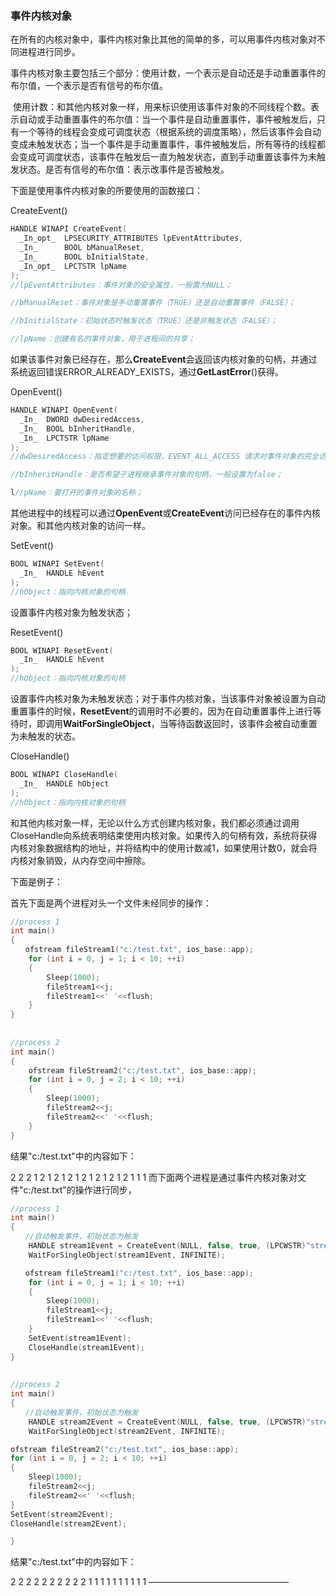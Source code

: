 ### 事件内核对象

​		在所有的内核对象中，事件内核对象比其他的简单的多，可以用事件内核对象对不同进程进行同步。

​		事件内核对象主要包括三个部分：使用计数，一个表示是自动还是手动重置事件的布尔值，一个表示是否有信号的布尔值。

​		使用计数：和其他内核对象一样，用来标识使用该事件对象的不同线程个数。
​		表示自动或手动重置事件的布尔值：当一个事件是自动重置事件，事件被触发后，只有一个等待的线程会变成可调度状态（根据系统的调度策略），然后该事件会自动变成未触发状态；当一个事件是手动重置事件，事件被触发后，所有等待的线程都会变成可调度状态，该事件在触发后一直为触发状态，直到手动重置该事件为未触发状态。
​		是否有信号的布尔值：表示改事件是否被触发。

下面是使用事件内核对象的所要使用的函数接口：

CreateEvent()

```c++
HANDLE WINAPI CreateEvent(
  _In_opt_  LPSECURITY_ATTRIBUTES lpEventAttributes,
  _In_      BOOL bManualReset,
  _In_      BOOL bInitialState,
  _In_opt_  LPCTSTR lpName
);
//lpEventAttributes：事件对象的安全属性，一般置为NULL；

//bManualReset：事件对象是手动重置事件（TRUE）还是自动重置事件（FALSE）；

//bInitialState：初始状态时触发状态（TRUE）还是非触发状态（FALSE）；

//lpName：创建有名的事件对象，用于进程间的共享；
```



如果该事件对象已经存在，那么**CreateEvent**会返回该内核对象的句柄，并通过系统返回错误ERROR_ALREADY_EXISTS，通过**GetLastError**()获得。

OpenEvent()

```c++
HANDLE WINAPI OpenEvent(
  _In_  DWORD dwDesiredAccess,
  _In_  BOOL bInheritHandle,
  _In_  LPCTSTR lpName
);
//dwDesiredAccess：指定想要的访问权限，EVENT_ALL_ACCESS 请求对事件对象的完全访问，EVENT_MODIFY_STATE 允许使用 SetEvent,，ResetEvent和PulseEvent函数；

//bInheritHandle：是否希望子进程继承事件对象的句柄，一般设置为false；

l//pName：要打开的事件对象的名称；
```



​		其他进程中的线程可以通过**OpenEvent**或**CreateEvent**访问已经存在的事件内核对象。和其他内核对象的访问一样。

SetEvent()

```c++
BOOL WINAPI SetEvent(
  _In_  HANDLE hEvent
);
//hObject：指向内核对象的句柄
```

设置事件内核对象为触发状态；

ResetEvent()

```c++
BOOL WINAPI ResetEvent(
  _In_  HANDLE hEvent
);
//hObject：指向内核对象的句柄
```

设置事件内核对象为未触发状态；对于事件内核对象，当该事件对象被设置为自动重置事件的时候，**ResetEvent**的调用时不必要的，因为在自动重置事件上进行等待时，即调用**WaitForSingleObject**，当等待函数返回时，该事件会被自动重置为未触发的状态。

CloseHandle()

```c++
BOOL WINAPI CloseHandle(
  _In_  HANDLE hObject
);
//hObject：指向内核对象的句柄
```

和其他内核对象一样，无论以什么方式创建内核对象，我们都必须通过调用CloseHandle向系统表明结束使用内核对象。如果传入的句柄有效，系统将获得内核对象数据结构的地址，并将结构中的使用计数减1，如果使用计数0，就会将内核对象销毁，从内存空间中擦除。



下面是例子：

首先下面是两个进程对头一个文件未经同步的操作：

```c++
//process 1
int main()
{  
　　ofstream fileStream1("c:/test.txt", ios_base::app);
    for (int i = 0, j = 1; i < 10; ++i)
    {
        Sleep(1000);
        fileStream1<<j;
        fileStream1<<' '<<flush;
    }
}
　　
　　
//process 2
int main()
{
    ofstream fileStream2("c:/test.txt", ios_base::app);
    for (int i = 0, j = 2; i < 10; ++i)
    {
        Sleep(1000);
        fileStream2<<j;
        fileStream2<<' '<<flush;
    }
}
```


结果"c:/test.txt"中的内容如下：

2 2 2 1 2 1 2 1 2 1 2 1 2 1 2 1 2 1 1 1 
而下面两个进程是通过事件内核对象对文件"c:/test.txt"的操作进行同步，

```c++
//process 1
int main()
{  
　　//自动触发事件，初始状态为触发
    HANDLE stream1Event = CreateEvent(NULL, false, true, (LPCWSTR)"streamEvent");
    WaitForSingleObject(stream1Event, INFINITE);

　　ofstream fileStream1("c:/test.txt", ios_base::app);
    for (int i = 0, j = 1; i < 10; ++i)
    {
        Sleep(1000);
        fileStream1<<j;
        fileStream1<<' '<<flush;
    }
    SetEvent(stream1Event);
    CloseHandle(stream1Event);
}
　　
　　
//process 2
int main()
{
　　//自动触发事件，初始状态为触发
    HANDLE stream2Event = CreateEvent(NULL, false, true, (LPCWSTR)"streamEvent");
    WaitForSingleObject(stream2Event, INFINITE);

ofstream fileStream2("c:/test.txt", ios_base::app);
for (int i = 0, j = 2; i < 10; ++i)
{
    Sleep(1000);
    fileStream2<<j;
    fileStream2<<' '<<flush;
}
SetEvent(stream2Event);
CloseHandle(stream2Event);

}
```

结果"c:/test.txt"中的内容如下：

2 2 2 2 2 2 2 2 2 2 1 1 1 1 1 1 1 1 1 1 
————————————————
